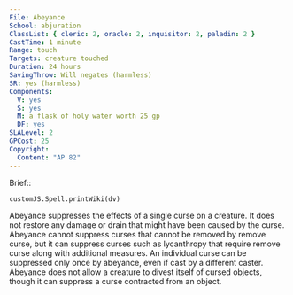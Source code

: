 ```yaml
---
File: Abeyance
School: abjuration
ClassList: { cleric: 2, oracle: 2, inquisitor: 2, paladin: 2 }
CastTime: 1 minute
Range: touch
Targets: creature touched
Duration: 24 hours
SavingThrow: Will negates (harmless)
SR: yes (harmless)
Components:
  V: yes
  S: yes
  M: a flask of holy water worth 25 gp
  DF: yes
SLALevel: 2
GPCost: 25
Copyright:
  Content: "AP 82"
---
```

Brief:: 

```dataviewjs
customJS.Spell.printWiki(dv)
```

Abeyance suppresses the effects of a single  curse on a creature. It does not restore any damage or drain that might have been caused by the curse. Abeyance cannot suppress curses that cannot be removed by remove curse, but it can suppress curses such as lycanthropy that require remove curse along with additional measures. An individual curse can be suppressed only once by abeyance, even if cast by a different caster.  Abeyance does not allow a creature to divest itself of cursed objects, though it can suppress a curse contracted from an object.
